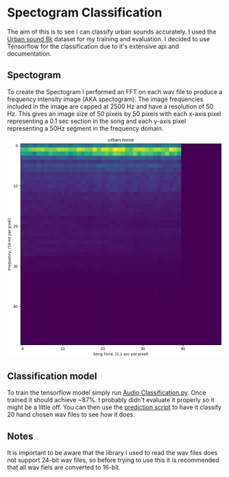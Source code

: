 # Spectogram Classification

The aim of this is to see I can classify urban sounds accurately.  I used the [Urban sound 8k](https://serv.cusp.nyu.edu/projects/urbansounddataset/urbansound8k.html) dataset for my training and evaluation.  I decided to use Tensorflow for the classification due to it's extensive api and documentation.

## Spectogram

To create the Spectogram I performed an FFT on each wav file to produce a frequency intensity image (AKA spectogram).  The image frequencies included in the image are capped at 2500 Hz and have a resolution of 50 Hz.  This gives an image size of 50 pixels by 50 pixels with each x-axis pixel representing a 0.1 sec section in the song and each y-axis pixel representing a 50Hz segment in the frequency domain.

![Spectogram Image](Presentation/Spectogram.png)

## Classification model

To train the tensorflow model simply run [Audio Classification.py](AudioClassification.py).  Once trained it should achieve ~87%.  I probably didn't evaluate it properly so it might be a little off.  You can then use the [prediction script](PredictAudio.py) to have it classify 20 hand chosen wav files to see how it does.

## Notes

It is important to be aware that the library I used to read the wav files does not support 24-bit wav files, so before trying to use this it is recommended that all wav fiels are converted to 16-bit.
